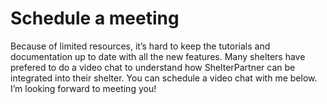 # Schedule a meeting
Because of limited resources, it’s hard to keep the tutorials and documentation up to date with all the new features. Many shelters have prefered to do a video chat to understand how ShelterPartner can be integrated into their shelter. You can schedule a video chat with me below. I’m looking forward to meeting you! 
